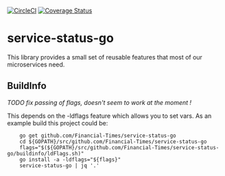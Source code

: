 [![CircleCI](https://dl.circleci.com/status-badge/img/gh/Financial-Times/service-status-go/tree/master.svg?style=svg)](https://dl.circleci.com/status-badge/redirect/gh/Financial-Times/service-status-go/tree/master)
[![Coverage Status](https://coveralls.io/repos/github/Financial-Times/service-status-go/badge.svg?branch=master)](https://coveralls.io/github/Financial-Times/service-status-go?branch=master)

# service-status-go

This library provides a small set of reusable features that most of our microservices need.

## BuildInfo
*TODO fix passing of flags, doesn't seem to work at the moment !*

This depends on the -ldflags feature which allows you to set vars. As an example build this project could be:
```shell
    go get github.com/Financial-Times/service-status-go
    cd ${GOPATH}/src/github.com/Financial-Times/service-status-go
    flags="$(${GOPATH}/src/github.com/Financial-Times/service-status-go/buildinfo/ldFlags.sh)"
    go install -a -ldflags="${flags}"
    service-status-go | jq '.'
```
